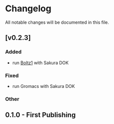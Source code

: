 # Changelog
All notable changes will be documented in this file.

## [v0.2.3]

### Added
- run [Boltz1](https://github.com/jwohlwend/boltz) with Sakura DOK

### Fixed
- run Gromacs with Sakura DOK


### Other


## 0.1.0 - First Publishing
